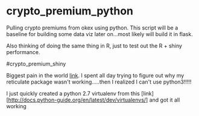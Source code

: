# crypto_premium_python

Pulling crypto premiums from okex using python.
This script will be a baseline for building some data viz later on...most likely will build it in flask.

Also thinking of doing the same thing in R, just to test out the R + shiny performance.


#crypto_premium_shiny

Biggest pain in the world [link](https://github.com/rstudio/reticulate/issues/194).
I spent all day trying to figure out why my reticulate package wasn't working.....then I realized I can't use python3!!!!!


I just quickly created a python 2.7 virtualenv from this [link][http://docs.python-guide.org/en/latest/dev/virtualenvs/]
and got it all working 